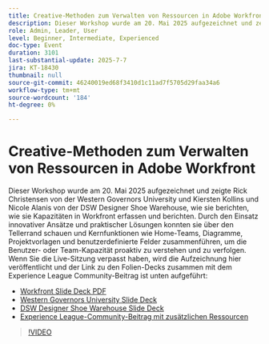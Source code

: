 ```yaml
---
title: Creative-Methoden zum Verwalten von Ressourcen in Adobe Workfront
description: Dieser Workshop wurde am 20. Mai 2025 aufgezeichnet und zeigte Rick Christensen von der Western Governors University und Kiersten Kollins und Nicole Alanis von der DSW Designer Shoe Warehouse, wie sie berichten, wie sie Kapazitäten in Workfront erfassen und berichten.
role: Admin, Leader, User
level: Beginner, Intermediate, Experienced
doc-type: Event
duration: 3101
last-substantial-update: 2025-7-7
jira: KT-18430
thumbnail: null
source-git-commit: 46240019ed68f3410d1c11ad7f5705d29faa34a6
workflow-type: tm+mt
source-wordcount: '184'
ht-degree: 0%

---
```


# Creative-Methoden zum Verwalten von Ressourcen in Adobe Workfront

Dieser Workshop wurde am 20. Mai 2025 aufgezeichnet und zeigte Rick Christensen von der Western Governors University und Kiersten Kollins und Nicole Alanis von der DSW Designer Shoe Warehouse, wie sie berichten, wie sie Kapazitäten in Workfront erfassen und berichten.
Durch den Einsatz innovativer Ansätze und praktischer Lösungen konnten sie über den Tellerrand schauen und Kernfunktionen wie Home-Teams, Diagramme, Projektvorlagen und benutzerdefinierte Felder zusammenführen, um die Benutzer- oder Team-Kapazität proaktiv zu verstehen und zu verfolgen.
Wenn Sie die Live-Sitzung verpasst haben, wird die Aufzeichnung hier veröffentlicht und der Link zu den Folien-Decks zusammen mit dem Experience League Community-Beitrag ist unten aufgeführt:

* [Workfront Slide Deck PDF](https://workfront-experience.s3.us-west-2.amazonaws.com/Training/Guides/Customer+Success+at+Scale/Creative+Ways+of+Managing+Resources+in+Adobe+Workfront+052025.pdf)
* [Western Governors University Slide Deck](https://workfront-experience.s3.us-west-2.amazonaws.com/Training/Guides/Customer+Success+at+Scale/Rick+C.s+Presentation+for+Workfront+Event_+Creative+Ways+of+Managing+Resources.pdf)
* [DSW Designer Shoe Warehouse Slide Deck](https://workfront-experience.s3.us-west-2.amazonaws.com/Training/Guides/Customer+Success+at+Scale/DSW+SLIDES+FINAL+V2+-+Creative+Ways+of+Managing+Resources+in+Workfront+.pdf)
* [Experience League-Community-Beitrag mit zusätzlichen Ressourcen](https://experienceleaguecommunities.adobe.com/t5/workfront-discussions/event-follow-up-creative-ways-of-managing-resources-in-adobe/td-p/755145)

>[!VIDEO](https://video.tv.adobe.com/v/3464296/?learn=on&enablevpops)
